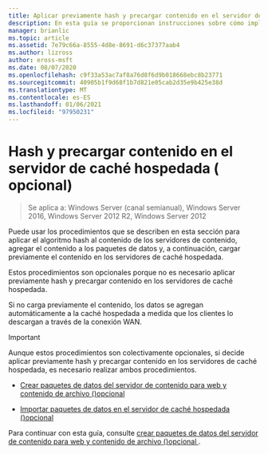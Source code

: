 ```yaml
---
title: Aplicar previamente hash y precargar contenido en el servidor de caché hospedada (opcional)
description: En esta guía se proporcionan instrucciones sobre cómo implementar BranchCache en modo caché hospedada en equipos que ejecutan Windows Server 2016 y Windows 10.
manager: brianlic
ms.topic: article
ms.assetid: 7e79c66a-8555-4d8e-8691-d6c37377aab4
ms.author: lizross
author: eross-msft
ms.date: 08/07/2020
ms.openlocfilehash: c9f33a53ac7af8a76d8f6d9b018668ebc8b23771
ms.sourcegitcommit: 40905b1f9d68f1b7d821e05cab2d35e9b425e38d
ms.translationtype: MT
ms.contentlocale: es-ES
ms.lasthandoff: 01/06/2021
ms.locfileid: "97950231"
---
```

# <a name="prehash-and-preload-content-on-the-hosted-cache-server-optional"></a>Hash y precargar contenido en el servidor de caché hospedada \( opcional\)

>Se aplica a: Windows Server (canal semianual), Windows Server 2016, Windows Server 2012 R2, Windows Server 2012

Puede usar los procedimientos que se describen en esta sección para aplicar el algoritmo hash al contenido de los servidores de contenido, agregar el contenido a los paquetes de datos y, a continuación, cargar previamente el contenido en los servidores de caché hospedada.

Estos procedimientos son opcionales porque no es necesario aplicar previamente hash y precargar contenido en los servidores de caché hospedada.

Si no carga previamente el contenido, los datos se agregan automáticamente a la caché hospedada a medida que los clientes lo descargan a través de la conexión WAN.

>[!IMPORTANT]
>Aunque estos procedimientos son colectivamente opcionales, si decide aplicar previamente hash y precargar contenido en los servidores de caché hospedada, es necesario realizar ambos procedimientos.

- [Crear paquetes de datos del servidor de contenido para web y contenido de archivo &#40;&#41;opcional ](8-Bc-Data-Packages.md)

- [Importar paquetes de datos en el servidor de caché hospedada &#40;&#41;opcional ](9-Bc-Import-Data.md)

Para continuar con esta guía, consulte [crear paquetes de datos del servidor de contenido para web y contenido de archivo &#40;&#41;opcional ](8-Bc-Data-Packages.md).